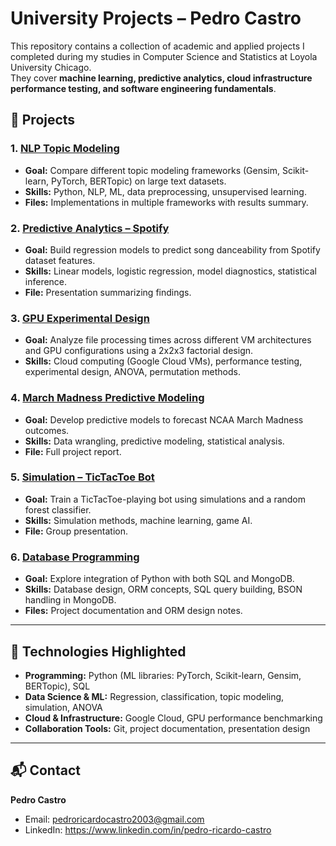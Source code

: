 # University Projects – Pedro Castro

This repository contains a collection of academic and applied projects I completed during my studies in Computer Science and Statistics at Loyola University Chicago.  
They cover **machine learning, predictive analytics, cloud infrastructure performance testing, and software engineering fundamentals**.

## 📂 Projects

### 1. [NLP Topic Modeling](./NLP_Topic_Modeling)
- **Goal:** Compare different topic modeling frameworks (Gensim, Scikit-learn, PyTorch, BERTopic) on large text datasets.
- **Skills:** Python, NLP, ML, data preprocessing, unsupervised learning.
- **Files:** Implementations in multiple frameworks with results summary.

### 2. [Predictive Analytics – Spotify](./Predictive_Analytics_Spotify)
- **Goal:** Build regression models to predict song danceability from Spotify dataset features.
- **Skills:** Linear models, logistic regression, model diagnostics, statistical inference.
- **File:** Presentation summarizing findings.

### 3. [GPU Experimental Design](./GPU_Experimental_Design)
- **Goal:** Analyze file processing times across different VM architectures and GPU configurations using a 2x2x3 factorial design.
- **Skills:** Cloud computing (Google Cloud VMs), performance testing, experimental design, ANOVA, permutation methods.

### 4. [March Madness Predictive Modeling](./March_Madness_Modeling)
- **Goal:** Develop predictive models to forecast NCAA March Madness outcomes.
- **Skills:** Data wrangling, predictive modeling, statistical analysis.
- **File:** Full project report.

### 5. [Simulation – TicTacToe Bot](./Simulation_TicTacToe)
- **Goal:** Train a TicTacToe-playing bot using simulations and a random forest classifier.
- **Skills:** Simulation methods, machine learning, game AI.
- **File:** Group presentation.

### 6. [Database Programming](./Database_Programming)
- **Goal:** Explore integration of Python with both SQL and MongoDB.
- **Skills:** Database design, ORM concepts, SQL query building, BSON handling in MongoDB.
- **Files:** Project documentation and ORM design notes.

---

## 🔧 Technologies Highlighted
- **Programming:** Python (ML libraries: PyTorch, Scikit-learn, Gensim, BERTopic), SQL
- **Data Science & ML:** Regression, classification, topic modeling, simulation, ANOVA
- **Cloud & Infrastructure:** Google Cloud, GPU performance benchmarking
- **Collaboration Tools:** Git, project documentation, presentation design

---

## 📬 Contact
**Pedro Castro**  
- Email: pedroricardocastro2003@gmail.com
- LinkedIn: https://www.linkedin.com/in/pedro-ricardo-castro
